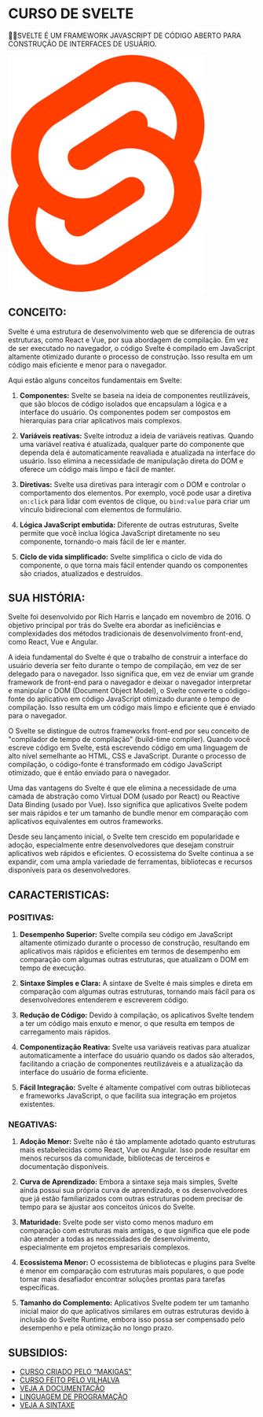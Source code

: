# CURSO DE SVELTE
👨‍⚖️SVELTE É UM FRAMEWORK JAVASCRIPT DE CÓDIGO ABERTO PARA CONSTRUÇÃO DE INTERFACES DE USUÁRIO.

<img src="FOTO.png" align="center" width="400"> <br>

## CONCEITO:
Svelte é uma estrutura de desenvolvimento web que se diferencia de outras estruturas, como React e Vue, por sua abordagem de compilação. Em vez de ser executado no navegador, o código Svelte é compilado em JavaScript altamente otimizado durante o processo de construção. Isso resulta em um código mais eficiente e menor para o navegador.

Aqui estão alguns conceitos fundamentais em Svelte:

1. **Componentes:** Svelte se baseia na ideia de componentes reutilizáveis, que são blocos de código isolados que encapsulam a lógica e a interface do usuário. Os componentes podem ser compostos em hierarquias para criar aplicativos mais complexos.

2. **Variáveis reativas:** Svelte introduz a ideia de variáveis reativas. Quando uma variável reativa é atualizada, qualquer parte do componente que dependa dela é automaticamente reavaliada e atualizada na interface do usuário. Isso elimina a necessidade de manipulação direta do DOM e oferece um código mais limpo e fácil de manter.

3. **Diretivas:** Svelte usa diretivas para interagir com o DOM e controlar o comportamento dos elementos. Por exemplo, você pode usar a diretiva `on:click` para lidar com eventos de clique, ou `bind:value` para criar um vínculo bidirecional com elementos de formulário.

4. **Lógica JavaScript embutida:** Diferente de outras estruturas, Svelte permite que você inclua lógica JavaScript diretamente no seu componente, tornando-o mais fácil de ler e manter.

5. **Ciclo de vida simplificado:** Svelte simplifica o ciclo de vida do componente, o que torna mais fácil entender quando os componentes são criados, atualizados e destruídos.

## SUA HISTÓRIA:
Svelte foi desenvolvido por Rich Harris e lançado em novembro de 2016. O objetivo principal por trás do Svelte era abordar as ineficiências e complexidades dos métodos tradicionais de desenvolvimento front-end, como React, Vue e Angular.

A ideia fundamental do Svelte é que o trabalho de construir a interface do usuário deveria ser feito durante o tempo de compilação, em vez de ser delegado para o navegador. Isso significa que, em vez de enviar um grande framework de front-end para o navegador e deixar o navegador interpretar e manipular o DOM (Document Object Model), o Svelte converte o código-fonte do aplicativo em código JavaScript otimizado durante o tempo de compilação. Isso resulta em um código mais limpo e eficiente que é enviado para o navegador.

O Svelte se distingue de outros frameworks front-end por seu conceito de "compilador de tempo de compilação" (build-time compiler). Quando você escreve código em Svelte, está escrevendo código em uma linguagem de alto nível semelhante ao HTML, CSS e JavaScript. Durante o processo de compilação, o código-fonte é transformado em código JavaScript otimizado, que é então enviado para o navegador.

Uma das vantagens do Svelte é que ele elimina a necessidade de uma camada de abstração como Virtual DOM (usado por React) ou Reactive Data Binding (usado por Vue). Isso significa que aplicativos Svelte podem ser mais rápidos e ter um tamanho de bundle menor em comparação com aplicativos equivalentes em outros frameworks.

Desde seu lançamento inicial, o Svelte tem crescido em popularidade e adoção, especialmente entre desenvolvedores que desejam construir aplicativos web rápidos e eficientes. O ecossistema do Svelte continua a se expandir, com uma ampla variedade de ferramentas, bibliotecas e recursos disponíveis para os desenvolvedores.

## CARACTERISTICAS:
### POSITIVAS:
1. **Desempenho Superior:** Svelte compila seu código em JavaScript altamente otimizado durante o processo de construção, resultando em aplicativos mais rápidos e eficientes em termos de desempenho em comparação com algumas outras estruturas, que atualizam o DOM em tempo de execução.

2. **Sintaxe Simples e Clara:** A sintaxe de Svelte é mais simples e direta em comparação com algumas outras estruturas, tornando mais fácil para os desenvolvedores entenderem e escreverem código.

3. **Redução de Código:** Devido à compilação, os aplicativos Svelte tendem a ter um código mais enxuto e menor, o que resulta em tempos de carregamento mais rápidos.

4. **Componentização Reativa:** Svelte usa variáveis reativas para atualizar automaticamente a interface do usuário quando os dados são alterados, facilitando a criação de componentes reutilizáveis e a atualização da interface do usuário de forma eficiente.

5. **Fácil Integração:** Svelte é altamente compatível com outras bibliotecas e frameworks JavaScript, o que facilita sua integração em projetos existentes.

### NEGATIVAS:
1. **Adoção Menor:** Svelte não é tão amplamente adotado quanto estruturas mais estabelecidas como React, Vue ou Angular. Isso pode resultar em menos recursos da comunidade, bibliotecas de terceiros e documentação disponíveis.

2. **Curva de Aprendizado:** Embora a sintaxe seja mais simples, Svelte ainda possui sua própria curva de aprendizado, e os desenvolvedores que já estão familiarizados com outras estruturas podem precisar de tempo para se ajustar aos conceitos únicos do Svelte.

3. **Maturidade:** Svelte pode ser visto como menos maduro em comparação com estruturas mais antigas, o que significa que ele pode não atender a todas as necessidades de desenvolvimento, especialmente em projetos empresariais complexos.

4. **Ecossistema Menor:** O ecossistema de bibliotecas e plugins para Svelte é menor em comparação com estruturas mais populares, o que pode tornar mais desafiador encontrar soluções prontas para tarefas específicas.

5. **Tamanho do Complemento:** Aplicativos Svelte podem ter um tamanho inicial maior do que aplicativos similares em outras estruturas devido à inclusão do Svelte Runtime, embora isso possa ser compensado pelo desempenho e pela otimização no longo prazo.

## SUBSIDIOS:
- [CURSO CRIADO PELO "MAKIGAS"](https://youtube.com/playlist?list=PLTd5ehIj0goM-5mQxXLmCr5nHZX_yc2QT&si=pgdYbpihe9Dy9Drh)
- [CURSO FEITO PELO VILHALVA](https://github.com/VILHALVA)
- [VEJA A DOCUMENTAÇÃO](https://svelte.dev/docs/introduction)
- [LINGUAGEM DE PROGRAMAÇÃO](https://github.com/VILHALVA/CURSO-DE-JAVASCRIPT)
- [VEJA A SINTAXE](./SINTAXE.md)

